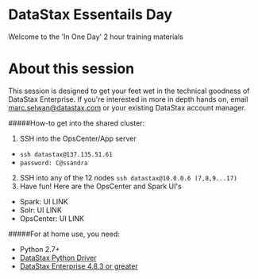 # DataStax Essentails Day

Welcome to the 'In One Day' 2 hour training materials 

# About this session
This session is designed to get your feet wet in the technical goodness of DataStax Enterprise. If you're interested in more in depth hands on, email marc.selwan@datastax.com or your existing DataStax account manager.

#####How-to get into the shared cluster: 
1. SSH into the OpsCenter/App server
  * ```ssh datastax@137.135.51.61```
  * ```password: C@ssandra```
2. SSH into any of the 12 nodes 
  ```ssh datastax@10.0.0.6 (7,8,9...17)```
3. Have fun! Here are the OpsCenter and Spark UI's 
  * Spark: UI LINK
  * Solr: UI LINK
  * OpsCenter: UI LINK 

#####For at home use, you need:
* Python 2.7+
* [DataStax Python Driver](https://github.com/datastax/python-driver) 
* [DataStax Enterprise 4.8.3 or greater](https://www.datastax.com/downloads) 
